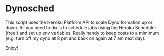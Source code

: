 # Dynosched

This script uses the Heroku Platform API to scale Dyno formation up or down. All you need to do is to schedule jobs using the Heroku Scheduler (free!) and set up env variables. Really handy to keep costs to a mimimum (e.g. turn off my dyno at 8 pm and back on again at 7 am next day).

Enjoy!
